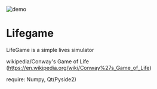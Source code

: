![demo](https://raw.githubusercontent.com/wiki/coolon97/Lifegame/images/sydnq-4o2lp.gif)

# Lifegame
LifeGame is a simple lives simulator 

wikipedia/Conway's Game of Life (https://en.wikipedia.org/wiki/Conway%27s_Game_of_Life)

require: Numpy, Qt(Pyside2)
